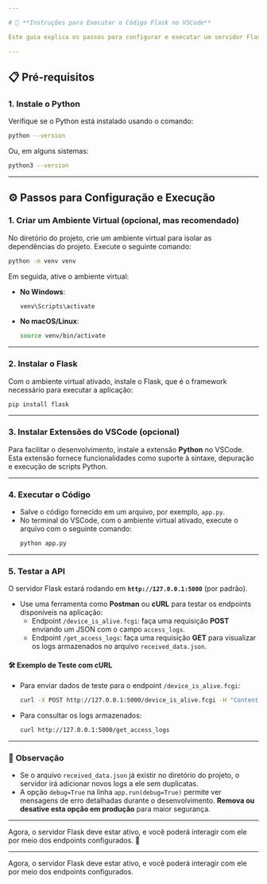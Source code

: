 ```yaml
---

# 🎉 **Instruções para Executar o Código Flask no VSCode**

Este guia explica os passos para configurar e executar um servidor Flask no Visual Studio Code (VSCode) para o código fornecido.

---
```


## 📋 **Pré-requisitos**

### 1. **Instale o Python**  
   Verifique se o Python está instalado usando o comando:
   ```bash
   python --version
   ```
   Ou, em alguns sistemas:
   ```bash
   python3 --version
   ```

---

## ⚙️ **Passos para Configuração e Execução**

### 1. **Criar um Ambiente Virtual (opcional, mas recomendado)**  
   No diretório do projeto, crie um ambiente virtual para isolar as dependências do projeto. Execute o seguinte comando:
   ```bash
   python -m venv venv
   ```

   Em seguida, ative o ambiente virtual:

   - **No Windows**:
     ```bash
     venv\Scripts\activate
     ```
   - **No macOS/Linux**:
     ```bash
     source venv/bin/activate
     ```

---

### 2. **Instalar o Flask**  
   Com o ambiente virtual ativado, instale o Flask, que é o framework necessário para executar a aplicação:
   ```bash
   pip install flask
   ```

---

### 3. **Instalar Extensões do VSCode (opcional)**  
   Para facilitar o desenvolvimento, instale a extensão **Python** no VSCode. Esta extensão fornece funcionalidades como suporte à sintaxe, depuração e execução de scripts Python.

---

### 4. **Executar o Código**  
   - Salve o código fornecido em um arquivo, por exemplo, `app.py`.
   - No terminal do VSCode, com o ambiente virtual ativado, execute o arquivo com o seguinte comando:
     ```bash
     python app.py
     ```

---

### 5. **Testar a API**

   O servidor Flask estará rodando em **`http://127.0.0.1:5000`** (por padrão).

   - Use uma ferramenta como **Postman** ou **cURL** para testar os endpoints disponíveis na aplicação:
     - Endpoint `/device_is_alive.fcgi`: faça uma requisição **POST** enviando um JSON com o campo `access_logs`.
     - Endpoint `/get_access_logs`: faça uma requisição **GET** para visualizar os logs armazenados no arquivo `received_data.json`.

#### 🛠 **Exemplo de Teste com cURL**
   - Para enviar dados de teste para o endpoint `/device_is_alive.fcgi`:
     ```bash
     curl -X POST http://127.0.0.1:5000/device_is_alive.fcgi -H "Content-Type: application/json" -d '{"access_logs": "seu_log_aqui"}'
     ```
   - Para consultar os logs armazenados:
     ```bash
     curl http://127.0.0.1:5000/get_access_logs
     ```

---

### 📝 **Observação**
   - Se o arquivo `received_data.json` já existir no diretório do projeto, o servidor irá adicionar novos logs a ele sem duplicatas.
   - A opção `debug=True` na linha `app.run(debug=True)` permite ver mensagens de erro detalhadas durante o desenvolvimento. **Remova ou desative esta opção em produção** para maior segurança.

---

Agora, o servidor Flask deve estar ativo, e você poderá interagir com ele por meio dos endpoints configurados. 🚀

---

Agora, o servidor Flask deve estar ativo, e você poderá interagir com ele por meio dos endpoints configurados.

